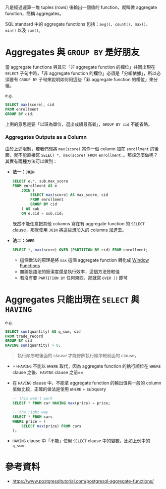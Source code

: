 凡是經過運算一堆 tuples (rows) 後輸出一個值的 function，就叫做 aggregate function，簡稱 aggregates。

SQL standard 中的 aggregate functions 包括：`avg()`、`count()`、`max()`、`min()` 以及 `sum()`。

# Aggregates 與 `GROUP BY` 是好朋友

當 aggregate functions 與其它「非 aggregate function 的欄位」共同出現在 `SELECT` 子句中時，「非 aggregate function 的欄位」必須是「分組依據」，所以必須要有 `GROUP BY` 子句來說明如何用這些「非 aggregate function 的欄位」來分組。

e.g.

```SQL
SELECT max(score), cid
FROM enrollment
GROUP BY cid;
```

上例的意思是要「以班為單位，選出成績最高者」，`GROUP BY cid` 不能省略。

### Aggregates Outputs as a Column

由於上述限制，若我們想將 `max(score)` 當作一個 column 加在 `enrollment` 的後面，就不能直接寫 `SELECT *, max(score) FROM enrollment;`。那該怎麼做呢？其實有兩種方法可以做到：

- **法一：`JOIN`**

    ```SQL
    SELECT e.*, sub.max_score
    FROM enrollment AS e
        JOIN (
            SELECT max(score) AS max_score, cid
            FROM enrollment
            GROUP BY cid
        ) AS sub
        ON e.cid = sub.cid;
    ```

    既然不能任意把其他 columns 寫在有 aggregate function 的 `SELECT` clause，那就使用 `JOIN` 將這些想加入的 columns 加進去。

- **法二：`OVER`**

    ```SQL
    SELECT *, max(score) OVER (PARTITION BY cid) FROM enrollment;
    ```

    - 這個做法的原理是將 `max` 這個 aggregate function 轉化成 [Window Functions](</Database/SQL/Window Functions.md>)
    - 無論是語法的簡潔度還是執行效率，這個方法皆較佳
    - 若沒有要 `PARTITION BY` 任何東西，那就寫 `OVER ()` 即可

# Aggregates 只能出現在 `SELECT` 與 `HAVING`

e.g.

```SQL
SELECT sum(quantity) AS q_sum, sid
FROM trade_record
GROUP BY sid
HAVING sum(quantity) > 0;
```

>執行順序較後面的 clause 才能修飾執行順序較前面的 clause。

- ==`HAVING` 不能以 `WHERE` 取代，因為 aggregate function 的執行順位在 `WHERE` clause 之後、`HAVING` clause 之前==

- 在 `HAVING` clause 中，不能拿 aggregate function 的輸出值與一般的 column 值做比較，正確的做法是使用 `WHERE` + subquery

    ```SQL
    -- this won't work
    SELECT * FROM car HAVING max(price) = price;

    -- the right way
    SELECT * FROM cars
    WHERE price = (
        SELECT max(price) FROM cars
    );
    ```

- `HAVING` clause 中「不能」使用 `SELECT` clause 中的變數，比如上例中的 `q_sum`

# 參考資料

- <https://www.postgresqltutorial.com/postgresql-aggregate-functions/>
